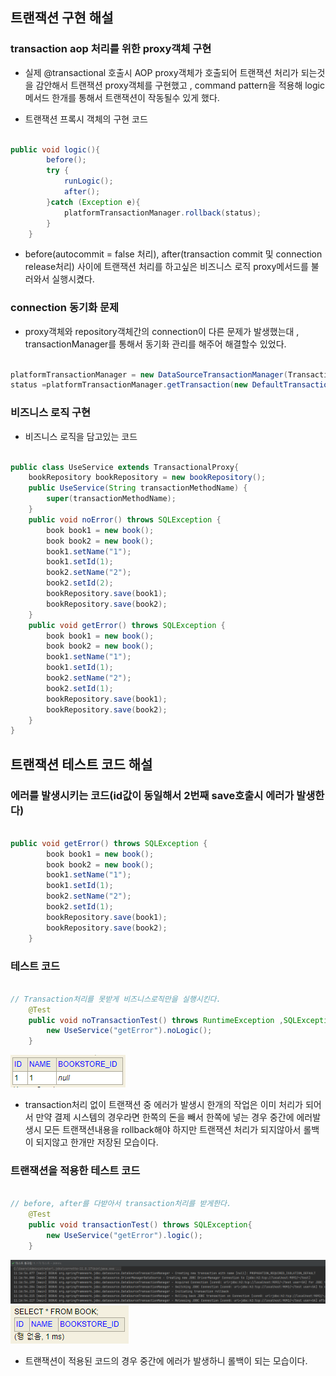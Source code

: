 ## 트랜잭션 구현 해설

### transaction aop 처리를 위한 proxy객체 구현

- 실제 @transactional 호출시 AOP proxy객체가 호출되어 트랜잭션 처리가 되는것을 감안해서 트랜잭션 proxy객체를 구현했고 , command pattern을 적용해 logic메서드 한개를 통해서 트랜잭션이 작동될수 있게 했다.

- 트랜잭션 프록시 객체의 구현 코드
```java

public void logic(){
        before();
        try {
            runLogic();
            after();
        }catch (Exception e){
            platformTransactionManager.rollback(status);
        }
    }

```

- before(autocommit = false 처리), after(transaction commit 및 connection release처리) 사이에 트랜잭션 처리를 하고싶은 비즈니스 로직 proxy메서드를 불러와서 실행시켰다.

### connection 동기화 문제

- proxy객체와 repository객체간의 connection이 다른 문제가 발생했는대 , transactionManager를 통해서 동기화 관리를 해주어 해결할수 있었다.
```java

platformTransactionManager = new DataSourceTransactionManager(TransactionManager.getDataSource());
status =platformTransactionManager.getTransaction(new DefaultTransactionAttribute());

```

### 비즈니스 로직 구현

- 비즈니스 로직을 담고있는 코드
```java

public class UseService extends TransactionalProxy{
    bookRepository bookRepository = new bookRepository();
    public UseService(String transactionMethodName) {
        super(transactionMethodName);
    }
    public void noError() throws SQLException {
        book book1 = new book();
        book book2 = new book();
        book1.setName("1");
        book1.setId(1);
        book2.setName("2");
        book2.setId(2);
        bookRepository.save(book1);
        bookRepository.save(book2);
    }
    public void getError() throws SQLException {
        book book1 = new book();
        book book2 = new book();
        book1.setName("1");
        book1.setId(1);
        book2.setName("2");
        book2.setId(1);
        bookRepository.save(book1);
        bookRepository.save(book2);
    }
}

```

## 트랜잭션 테스트 코드 해설

### 에러를 발생시키는 코드(id값이 동일해서 2번째 save호출시 에러가 발생한다)
```java

public void getError() throws SQLException {
        book book1 = new book();
        book book2 = new book();
        book1.setName("1");
        book1.setId(1);
        book2.setName("2");
        book2.setId(1);
        bookRepository.save(book1);
        bookRepository.save(book2);
    }

```


### 테스트 코드
```java

// Transaction처리를 못받게 비즈니스로직만을 실행시킨다.
    @Test
    public void noTransactionTest() throws RuntimeException ,SQLException{
        new UseService("getError").noLogic();
    }

```

![img.png](img.png)

- transaction처리 없이 트랜잭션 중 에러가 발생시 한개의 작업은 이미 처리가 되어서 만약 결제 시스템의 경우라면 한쪽의 돈을 빼서 한쪽에 넣는 경우 중간에 에러발생시 모든 트랜잭션내용을 rollback해야 하지만 트랜잭션 처리가 되지않아서 롤백이 되지않고 한개만 저장된 모습이다.


### 트랜잭션을 적용한 테스트 코드
```java

// before, after를 다받아서 transaction처리를 받게한다.
    @Test
    public void transactionTest() throws SQLException{
        new UseService("getError").logic();
    }

```

![img_1.png](img_1.png)
![img_2.png](img_2.png)
- 트랜잭션이 적용된 코드의 경우 중간에 에러가 발생하니 롤백이 되는 모습이다.


